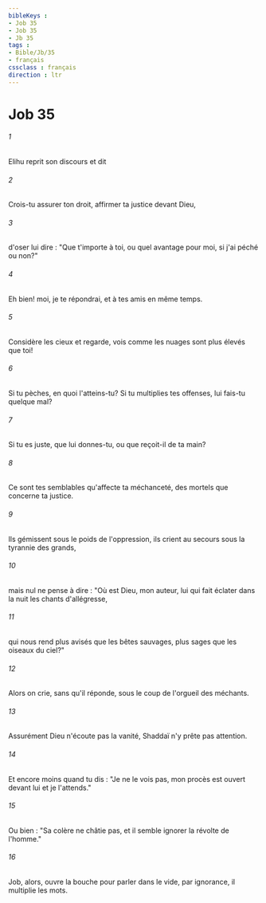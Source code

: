 ```yaml
---
bibleKeys : 
- Job 35
- Job 35
- Jb 35
tags : 
- Bible/Jb/35
- français
cssclass : français
direction : ltr
---
```


# Job 35

###### 1
Elihu reprit son discours et dit
###### 2
Crois-tu assurer ton droit, affirmer ta justice devant Dieu,
###### 3
d'oser lui dire : "Que t'importe à toi, ou quel avantage pour moi, si j'ai péché ou non?"
###### 4
Eh bien! moi, je te répondrai, et à tes amis en même temps.
###### 5
Considère les cieux et regarde, vois comme les nuages sont plus élevés que toi!
###### 6
Si tu pèches, en quoi l'atteins-tu? Si tu multiplies tes offenses, lui fais-tu quelque mal?
###### 7
Si tu es juste, que lui donnes-tu, ou que reçoit-il de ta main?
###### 8
Ce sont tes semblables qu'affecte ta méchanceté, des mortels que concerne ta justice.
###### 9
Ils gémissent sous le poids de l'oppression, ils crient au secours sous la tyrannie des grands,
###### 10
mais nul ne pense à dire : "Où est Dieu, mon auteur, lui qui fait éclater dans la nuit les chants d'allégresse,
###### 11
qui nous rend plus avisés que les bêtes sauvages, plus sages que les oiseaux du ciel?"
###### 12
Alors on crie, sans qu'il réponde, sous le coup de l'orgueil des méchants.
###### 13
Assurément Dieu n'écoute pas la vanité, Shaddaï n'y prête pas attention.
###### 14
Et encore moins quand tu dis : "Je ne le vois pas, mon procès est ouvert devant lui et je l'attends."
###### 15
Ou bien : "Sa colère ne châtie pas, et il semble ignorer la révolte de l'homme."
###### 16
Job, alors, ouvre la bouche pour parler dans le vide, par ignorance, il multiplie les mots.
